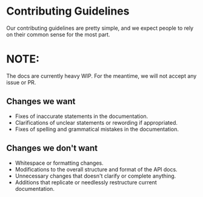 # Contributing Guidelines
Our contributing guidelines are pretty simple, and we expect people to rely on their common sense for the most part.

# NOTE:
The docs are currently heavy WIP. For the meantime, we will not accept any issue or PR.

## Changes we want
 - Fixes of inaccurate statements in the documentation.
 - Clarifications of unclear statements or rewording if appropriated.
 - Fixes of spelling and grammatical mistakes in the documentation.

## Changes we don't want
 - Whitespace or formatting changes.
 - Modifications to the overall structure and format of the API docs.
 - Unnecessary changes that doesn't clarify or complete anything.
 - Additions that replicate or needlessly restructure current documentation.

